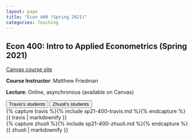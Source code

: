 ```yaml
---
layout: page
title: "Econ 400 (Spring 2021)"
categories: Teaching
---
```


## Econ 400: Intro to Applied Econometrics (Spring 2021)

[Canvas course site](https://canvas.wisc.edu/courses/243632)

**Course Instructor**: Matthew Friedman

**Lecture**: Online, asynchronous (available on Canvas)

<html>
<button class="tablink" onclick="openPage('For-Travis', this)" id="default-Travis" role="tab" data-toggle="tab" href="Travis">Travis's students</button>
<button class="tablink" onclick="openPage('For-Zhuoli', this)" id="default-Zhuoli" role="tab" data-toggle="tab" href="Zhuoli">Zhuoli's students</button>

<div id="For-Travis" class="tabcontent">
    {% capture travis %}{% include sp21-400-travis.md %}{% endcapture %}
    {{ travis | markdownify }}
</div>

<div id="For-Zhuoli" class="tabcontent">
    {% capture zhuoli %}{% include sp21-400-zhuoli.md %}{% endcapture %}
    {{ zhuoli | markdownify }}
</div>
</html>

&nbsp; 